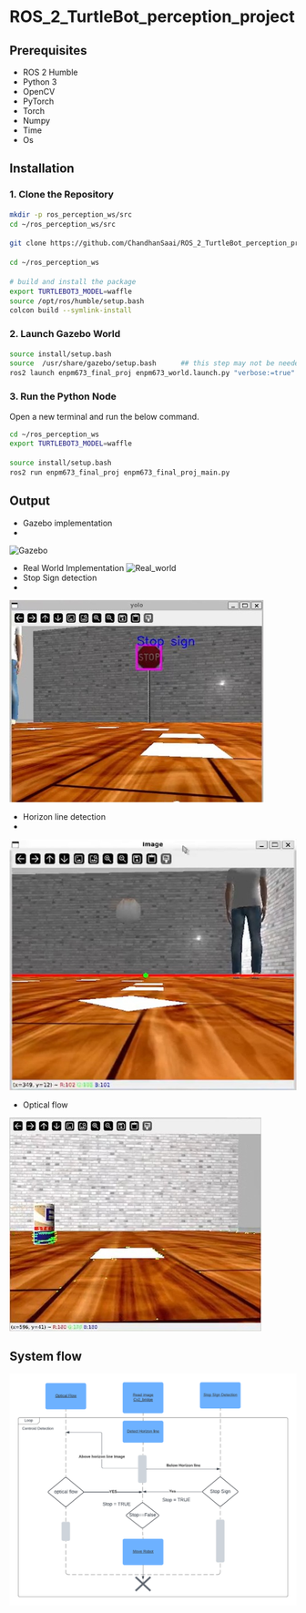 # ROS_2_TurtleBot_perception_project


## Prerequisites

- ROS 2 Humble
- Python 3 
- OpenCV
- PyTorch
- Torch
- Numpy
- Time
- Os

## Installation

### 1. Clone the Repository

```bash
mkdir -p ros_perception_ws/src
cd ~/ros_perception_ws/src

git clone https://github.com/ChandhanSaai/ROS_2_TurtleBot_perception_project.git

cd ~/ros_perception_ws

# build and install the package
export TURTLEBOT3_MODEL=waffle
source /opt/ros/humble/setup.bash 
colcon build --symlink-install 

```

### 2. Launch Gazebo World

```bash
source install/setup.bash
source  /usr/share/gazebo/setup.bash      ## this step may not be needed
ros2 launch enpm673_final_proj enpm673_world.launch.py "verbose:=true"

```

### 3. Run the Python Node
Open a new terminal and run the below command.
```bash
cd ~/ros_perception_ws
export TURTLEBOT3_MODEL=waffle

source install/setup.bash
ros2 run enpm673_final_proj enpm673_final_proj_main.py
```
## Output
- Gazebo implementation
- 
![Gazebo](Gazebo_implementation_gif.gif)
- Real World Implementation
![Real_world](Real_world_implementation_gif.gif)
- Stop Sign detection
- 
![Stop sign](Stop_sign_picture.jpg)
- Horizon line detection
- 
![horizon line](horizon_line_image.png)
- Optical flow

![optical flow](Optical_flow_picture.jpg)

## System flow
![system flow](System_flow_picture.png)
